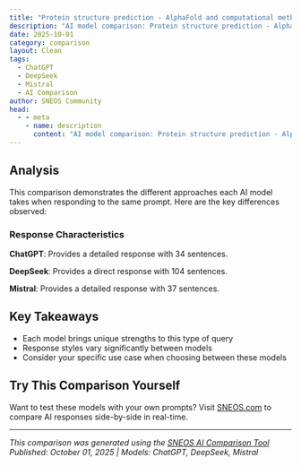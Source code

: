 ```yaml
---
title: "Protein structure prediction - AlphaFold and computational methods"
description: "AI model comparison: Protein structure prediction - AlphaFold and computational methods..."
date: 2025-10-01
category: comparison
layout: Clean
tags:
  - ChatGPT
  - DeepSeek
  - Mistral
  - AI Comparison
author: SNEOS Community
head:
  - - meta
    - name: description
      content: "AI model comparison: Protein structure prediction - AlphaFold and computational methods..."
---
```


<ChatComparison
  title="Protein structure prediction - AlphaFold and computational methods"
  prompt="Protein structure prediction - AlphaFold and computational methods"
  :responses='{"ChatGPT": "Certainly! Here is an overview of protein structure prediction, focusing on AlphaFold and other computational methods:\n\n### Protein Structure Prediction\n\nProteins are composed of amino acids and fold into specific three-dimensional structures that determine their function. Experimental determination of protein structures (e.g., X-ray crystallography, NMR, cryo-EM) is time-consuming and costly, so computational methods for predicting protein structure from sequence have been a major focus in bioinformatics.\n\n---\n\n### Computational Methods for Protein Structure Prediction\n\n1. **Homology Modeling (Comparative Modeling)**\n - Predicts protein structure based on known structures of homologous proteins (templates).\n - Steps: Identify template \u2192 Align sequences \u2192 Build model \u2192 Refine.\n - Works well when close homologs with solved structures are available.\n \n2. **Fold Recognition (Threading)**\n - Aligns the target sequence to known structural folds, even with low sequence similarity.\n - Useful when no close homologous structures exist.\n - Uses scoring functions to evaluate fit between sequence and fold.\n\n3. **Ab initio (De novo) Modeling**\n - Predicts structure from sequence without templates.\n - Uses physical principles and energy functions.\n - Computationally intensive and more challenging; typically limited to small proteins (\u003C150 residues).\n\n4. **Fragment Assembly**\n - Breaks the sequence into short fragments and assembles them to form the structure.\n - Used in methods like Rosetta.\n\n---\n\n### AlphaFold: A Breakthrough in Protein Structure Prediction\n\n- Developed by DeepMind, AlphaFold leverages **deep learning** to predict 3D protein structures with high accuracy.\n- AlphaFold\u2019s key features:\n - Uses a neural network trained on vast amounts of protein sequence and structure data.\n - Predicts distances between pairs of amino acids and the angles between chemical bonds.\n - Integrates multiple sequence alignments (MSA) and evolutionary information.\n - Employs an **attention-based architecture** and innovative representations of protein structure.\n - Produces atomic-level accurate models comparable to experimental results.\n \n- **AlphaFold2**, the latest iteration, demonstrated exceptional performance in the CASP14 (Critical Assessment of protein Structure Prediction) challenge (2020), outperforming other methods by a significant margin.\n\n- Impact:\n - Accelerates biological research by providing accurate structure predictions.\n - Enables novel insights into protein function, interactions, and drug design.\n \n---\n\n### Other Notable Computational Tools\n\n- **Rosetta**: Uses fragment assembly and energy minimization.\n- **I-TASSER**: Integrates threading, ab initio modeling, and structure refinement.\n- **Phyre2**: Web server that uses homology detection to predict structures.\n- **SWISS-MODEL**: Automated homology modeling server.\n \n---\n\n### Summary\n\n| Method | Input | Approach | Strengths | Limitations |\n|-------------------|-------------------------|--------------------------|--------------------------|-----------------------------|\n| Homology Modeling | Sequence \u002B Template | Template-based modeling | High accuracy if template available | Poor when no template |\n| Fold Recognition | Sequence \u002B Fold library | Template-based, threading | Detects remote homology | Dependent on fold database |\n| Ab initio | Sequence only | Physics-based simulation | No template required | Computationally heavy, less accurate for large proteins |\n| AlphaFold2 | Sequence \u002B MSA | Deep learning | Very high accuracy | Requires computational resources, less explained mechanistically |\n\n---\n\nIf you want, I can also walk you through how AlphaFold works in more technical detail, or provide links to resources and tutorials on using AlphaFold and related tools.", "DeepSeek": "Of course. This is a fantastic and rapidly advancing field. Here\u2019s a comprehensive overview of protein structure prediction, with a deep dive into AlphaFold and other computational methods.\n\n### The Central Problem: Why Predict Protein Structure?\n\nThe function of a protein is almost entirely determined by its unique three-dimensional (3D) structure. This is often summarized as **\u0022Structure Determines Function.\u0022**\n\n* Knowing a protein\u0027s structure helps us understand how it works, what it binds to (e.g., drugs, DNA, other proteins), and how mutations can cause disease.\n* For decades, determining a structure required complex, expensive, and time-consuming experimental methods like **X-ray Crystallography**, **NMR Spectroscopy**, or **Cryo-Electron Microscopy**.\n* The goal of computational protein structure prediction is to accurately determine this 3D structure from its amino acid sequence alone, vastly accelerating scientific discovery.\n\n---\n\n### Part 1: The \u0022Before AlphaFold\u0022 Era - Traditional Computational Methods\n\nBefore the deep learning revolution, methods were broadly divided into three categories, often used in combination.\n\n#### 1. Comparative (Template-Based) Modeling\n* **Core Idea:** If protein A has a similar sequence to protein B (whose structure is already known), then protein A likely has a very similar structure.\n* **How it Works:**\n 1. Take the target amino acid sequence.\n 2. Search databases (like the Protein Data Bank, PDB) for evolutionarily related proteins with known structures (\u0022templates\u0022).\n 3. Align the target sequence to the template structure.\n 4. Build a model by copying the conserved structural regions and modeling the variable loops.\n* **Limitations:** Only works if a good template exists. It fails for proteins with no evolutionary relatives of known structure (\u0022orphan\u0022 proteins).\n\n#### 2. *Ab Initio* (Physics-Based) Modeling\n* **Core Idea:** Predict the structure from \u0022first principles\u0022 using physics and chemistry, without relying on templates.\n* **How it Works:**\n 1. Define a **force field**\u2014a set of mathematical equations describing atomic interactions (bond lengths, angles, van der Waals forces, electrostatic attractions/repulsions).\n 2. Use an algorithm (like Molecular Dynamics or Monte Carlo) to search for the 3D conformation with the lowest possible energy (the most stable state).\n* **Limitations:** Extremely computationally expensive. The search space of possible conformations is astronomically large (the \u0022Levinthal\u0027s paradox\u0022). Accuracy was often low, especially for larger proteins.\n\n#### 3. Threading / Fold Recognition\n* **Core Idea:** A hybrid approach. Even if the sequence similarity is low, the target protein might adopt a fold that already exists in nature.\n* **How it Works:** The target sequence is \u0022threaded\u0022 through a library of known protein folds to find the best statistical fit, based on how well the sequence fits into a particular structural environment.\n* **Limitations:** Relies on the correct fold being present in the library. Can be tricky to distinguish between similar folds.\n\n---\n\n### Part 2: The AlphaFold Revolution\n\nAlphaFold, developed by Google\u0027s DeepMind, represents a paradigm shift. It leverages deep learning to integrate the principles of the older methods in a vastly more effective way.\n\n#### The Breakthrough: CASP\n\nThe Critical Assessment of protein Structure Prediction (CASP) is a biennial, blind competition that is the gold standard for evaluating prediction methods. AlphaFold\u0027s performance was transformative:\n\n* **AlphaFold1 (CASP13, 2018):** Achieved remarkable accuracy, showing the power of deep learning.\n* **AlphaFold2 (CASP14, 2020):** Achieved accuracy comparable to high-quality experimental methods. This was the watershed moment, solving the protein folding problem for most practical purposes.\n\n#### How Does AlphaFold2 Work?\n\nThe system is a complex neural network, but its core components can be broken down:\n\n**1. Input: Evolutionary Information**\nThe key input is not just the single amino acid sequence. AlphaFold uses a **Multiple Sequence Alignment (MSA)** of evolutionarily related proteins. By analyzing which amino acids co-evolve across species, the network infers which parts of the protein must be in contact in the 3D structure. This is a powerful evolutionary constraint.\n\n**2. The Core Architecture: The Evoformer**\nThis is the heart of AlphaFold2. It\u0027s a novel neural network module that processes the MSA and a \u0022pair representation\u0022 simultaneously.\n* It reasons about the relationships between pairs of amino acids.\n* It iteratively refines its understanding, building a consistent internal picture of the protein\u0027s geometry and residue-residue contacts.\n\n**3. The Structure Module**\nThis part takes the refined representations from the Evoformer and physically builds the 3D structure. It explicitly predicts the 3D coordinates of all atoms (backbone and side-chains). A critical innovation is representing the structure as a **local 3D frame** at each residue (like a tiny coordinate system for each amino acid), which makes the geometry inherently more accurate.\n\n**4. Training and Confidence**\nAlphaFold was trained on the entire Protein Data Bank. Crucially, it also outputs a **per-residue confidence score (pLDDT)** that tells you which parts of the predicted model are reliable (typically the well-packed core) and which are uncertain (often flexible loops or termini).\n\n\n\n#### The Impact of AlphaFold\n\n* **AlphaFold DB:** DeepMind partnered with the EMBL-EBI to create a massive public database that has predicted the structures of nearly all catalogued proteins in humans, mice, and 20 other model organisms, and is expanding to over 200 million proteins. This is an unprecedented resource for the life sciences.\n* **Accelerating Research:** Scientists can now get a high-quality structural hypothesis for their protein of interest in seconds, guiding drug discovery, enzyme engineering, and fundamental biological research.\n* **Democratizing Structural Biology:** Labs without access to multi-million dollar experimental equipment can now conduct structure-based research.\n\n---\n\n### Part 3: The Current Landscape \u0026 Other Tools\n\nAlphaFold2 is not the only player. The field is vibrant and competitive.\n\n#### RoseTTAFold\n* Developed by David Baker\u0027s lab at the University of Washington.\n* Uses a similar three-track neural network (1D sequence, 2D distances, 3D structure) that communicates information between tracks.\n* It is highly accurate, often on par with AlphaFold2, and is open-source, allowing for more community customization.\n\n#### Key Challenges and Frontiers\n\n1. **Protein Dynamics:** Proteins are not static. AlphaFold predicts a single, stable state. Understanding how proteins move, fold, and function in their dynamic ensembles remains a challenge.\n2. **Protein Complexes (Multimers):** Predicting how multiple protein chains assemble into a functional complex is the next frontier. AlphaFold-Multimer and RoseTTAFold are making progress here.\n3. **Ligand/Drug Binding:** Predicting how a small molecule (like a drug) binds to a protein pocket is crucial for drug discovery. This is an active area of development (e.g., AlphaFold with fine-tuning, specialized tools like DiffDock).\n4. **The \u0022Dark Proteome\u0022:** Some proteins are intrinsically disordered (IDPs) and lack a fixed structure. AlphaFold\u0027s low confidence scores often correctly identify these regions.\n5. **De Novo Protein Design:** The inverse of prediction. Baker\u0027s lab uses RoseTTAFold and other tools (like RFdiffusion) to *design* completely new proteins that don\u0027t exist in nature, for applications in medicine and materials science.\n\n### Summary Table\n\n| Method | Core Principle | Key Strength | Key Limitation |\n| :--- | :--- | :--- | :--- |\n| **Comparative Modeling** | Uses evolutionary similarity to a known structure. | Very accurate if a good template exists. | Useless without a template. |\n| ***Ab Initio* Modeling** | Physics-based energy minimization. | Works for novel folds with no template. | Computationally expensive; low accuracy for large proteins. |\n| **Threading** | Matches sequence to a known structural fold. | Can find distant evolutionary relationships. | Limited by the library of known folds. |\n| **AlphaFold2 / RoseTTAFold** | Deep learning on evolutionary and physical constraints. | **Extremely high accuracy, often on par with experiment.** | Static structure; struggles with large conformational changes and novel folds without evolutionary signals. |\n\nIn conclusion, computational protein structure prediction, led by AlphaFold, has moved from a challenging academic problem to a practical tool that is fundamentally transforming biology and medicine. The focus is now shifting from predicting single structures to understanding the complex, dynamic interactions that define life at the molecular level.", "Mistral": "Protein structure prediction is a critical area of research in computational biology and bioinformatics. Understanding the three-dimensional structure of proteins is essential for comprehending their functions, interactions, and roles in biological processes. AlphaFold, developed by DeepMind, is one of the most significant advancements in this field. Here\u2019s an overview of AlphaFold and other computational methods used for protein structure prediction:\n\n### AlphaFold\n\n**AlphaFold** is a deep learning-based algorithm that has revolutionized protein structure prediction. It uses a combination of neural networks and evolutionary information to predict the 3D structure of proteins with high accuracy. Key features of AlphaFold include:\n\n1. **Deep Learning**: AlphaFold employs deep neural networks to learn patterns from large datasets of known protein structures.\n2. **Evolutionary Information**: It leverages multiple sequence alignments (MSAs) to capture evolutionary relationships between proteins.\n3. **End-to-End Prediction**: The algorithm predicts the structure directly from the amino acid sequence, without the need for intermediate steps like secondary structure prediction.\n4. **High Accuracy**: AlphaFold has achieved unprecedented accuracy, often comparable to experimental methods like X-ray crystallography and cryo-electron microscopy.\n\n### Other Computational Methods\n\nWhile AlphaFold has set a new standard, several other computational methods have been developed over the years. These methods can be broadly categorized into three main approaches:\n\n1. **Homology Modeling (Comparative Modeling)**:\n - **Principle**: This method relies on the similarity between the target protein sequence and a known protein structure (template).\n - **Process**: The target sequence is aligned with the template sequence, and the structure of the template is used as a basis to model the target protein.\n - **Tools**: MODELLER, SWISS-MODEL.\n\n2. **Thread Modeling (Fold Recognition)**:\n - **Principle**: This method identifies a known protein fold that is compatible with the target sequence, even if there is no significant sequence similarity.\n - **Process**: The target sequence is threaded through a library of known folds, and the best-fitting fold is selected.\n - **Tools**: Phyre2, I-TASSER.\n\n3. **Ab Initio Modeling (De Novo Modeling)**:\n - **Principle**: This method predicts the protein structure from scratch, using only the amino acid sequence and physical principles.\n - **Process**: It involves extensive computational simulations to explore the conformational space and identify the most stable structure.\n - **Tools**: Rosetta, QUARK.\n\n### Integration and Hybrid Methods\n\nMany modern approaches integrate multiple methods to improve prediction accuracy. For example:\n\n- **Meta-Predictors**: These combine predictions from multiple algorithms to generate a consensus structure.\n- **Hybrid Methods**: These use a combination of homology modeling, threading, and ab initio methods to refine the predicted structure.\n\n### Applications and Impact\n\nThe accurate prediction of protein structures has numerous applications, including:\n\n- **Drug Discovery**: Understanding the structure of a target protein can aid in designing drugs that bind specifically to it.\n- **Protein Engineering**: Predicting the effects of mutations on protein structure can help in designing proteins with desired properties.\n- **Basic Research**: Insights into protein structure can enhance our understanding of biological mechanisms and diseases.\n\n### Challenges and Future Directions\n\nDespite the remarkable progress, several challenges remain:\n\n- **Complex Proteins**: Predicting the structure of large, multi-domain proteins and protein complexes is still challenging.\n- **Dynamic Structures**: Proteins are dynamic entities, and capturing their conformational changes remains a difficult task.\n- **Integration with Experimental Data**: Combining computational predictions with experimental data can improve accuracy and provide deeper insights.\n\nIn conclusion, AlphaFold and other computational methods have significantly advanced the field of protein structure prediction. Continued development and integration of these methods promise to further our understanding of protein function and facilitate numerous applications in biology and medicine."}' 
  published-date="10:48"
/>

## Analysis

This comparison demonstrates the different approaches each AI model takes when responding to the same prompt. Here are the key differences observed:

### Response Characteristics

**ChatGPT**: Provides a detailed response with 34 sentences. 

**DeepSeek**: Provides a direct response with 104 sentences. 

**Mistral**: Provides a detailed response with 37 sentences. 

## Key Takeaways

- Each model brings unique strengths to this type of query
- Response styles vary significantly between models
- Consider your specific use case when choosing between these models

## Try This Comparison Yourself

Want to test these models with your own prompts? Visit [SNEOS.com](https://sneos.com) to compare AI responses side-by-side in real-time.

---

*This comparison was generated using the [SNEOS AI Comparison Tool](https://sneos.com)*
*Published: October 01, 2025 | Models: ChatGPT, DeepSeek, Mistral*
